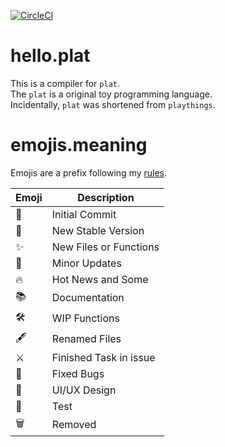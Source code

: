 [![CircleCI](https://circleci.com/gh/JPNYKW/plat-compiler/tree/master.svg?style=svg)](https://circleci.com/gh/JPNYKW/plat-compiler/tree/master)

# hello.plat
This is a compiler for `plat`.  
The `plat` is a original toy programming language.  
Incidentally, `plat` was shortened from `playthings`.  

# emojis.meaning
Emojis are a prefix following my [rules](https://gist.github.com/JPNYKW/a6941dea7c2e8d0e1d6ad29f1da940ba).

| Emoji | Description |
| - | - |
| 🎉 | Initial Commit |
| 📌 | New Stable Version |
| ✨ | New Files or Functions |
| 🔦 | Minor Updates |
| 🔥 | Hot News and Some |
| 📚 | Documentation |
| 🛠 | WIP Functions |
| 🖋 | Renamed Files |
| ⚔️ | Finished Task in issue |
| 🐛 | Fixed Bugs |
| 🎨 | UI/UX Design |
| 🚧 | Test |
| 🗑️ | Removed |

